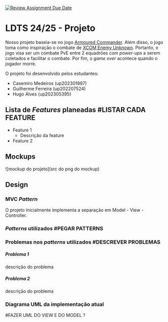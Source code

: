 [![Review Assignment Due Date](https://classroom.github.com/assets/deadline-readme-button-22041afd0340ce965d47ae6ef1cefeee28c7c493a6346c4f15d667ab976d596c.svg)](https://classroom.github.com/a/rUa5vdmg)

# LDTS 24/25 - Projeto


Nosso projeto baseia-se no jogo [Armoured Commander](https://store.steampowered.com/app/1361580/Armoured_Commander/). Além disso, o jogo toma como inspiração o combate de [XCOM Enemy Unknown](https://store.steampowered.com/app/200510/XCOM_Enemy_Unknown/).  Portanto, o jogo visa ser um combate PvE entre 2 equadrões com *power-ups* a serem coletados e facilitar o combate. Por fim, o *game over* acontece quando o jogador morre.

O projeto foi desenvolvido pelos estudantes:
- Casemiro Medeiros (up202301897)
- Guilherme Ferreira (up202207524)
- Hugo Alves (up202305395)

## Lista de *Features* planeadas #LISTAR CADA FEATURE
- Feature 1
    - Descrição da feature
- Feature 2


## Mockups

![mockup do projeto](src do png do mockup)

## Design
### MVC *Pattern*
O projeto inicialmente implementa a separação em Model - View - Controller.

### *Patterns* utilizados #PEGAR PATTERNS

### Problemas nos *patterns* utilizados #DESCREVER PROBLEMAS
##### Problema 1
descrição do problema

##### Problema 2
descrição do problema


### Diagrama UML da implementação atual
#FAZER UML DO VIEW E DO MODEL ?
